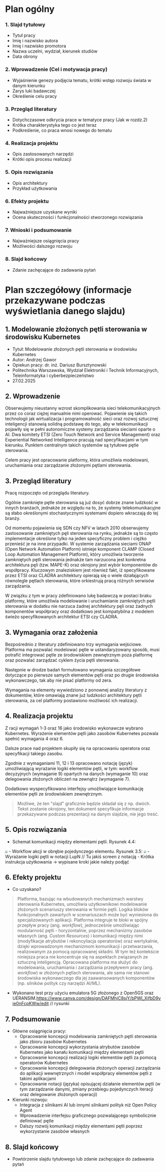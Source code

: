 # Plan ogólny
### 1. Slajd tytułowy
- Tytuł pracy
- Imię i nazwisko autora
- Imię i nazwisko promotora
- Nazwa uczelni, wydział, kierunek studiów
- Data obrony
### 2. Wprowadzenie (Cel i motywacja pracy)
- Wyjaśnienie genezy podjęcia tematu, krótki wstęp rozwoju świata w danym kierunku
- Zarys luki badawczej
- Określenie celu pracy
### 3. Przegląd literatury
- Dotychczasowe odkrycia prace w tematyce pracy (Jak w rozdz.2)
- Krótka charakterystyka tego co jest teraz
- Podkreślenie, co praca wnosi nowego do tematu
### 4. Realizacja projektu
- Opis zastosowanych narzędzi
- Krótki opis procesu realizacji
### 5. Opis rozwiązania
- Opis architektury
- Przykład użytkowania
### 6. Efekty projektu
- Najważniejsze uzyskane wyniki
- Ocena skuteczności i funkcjonalności stworzonego rozwiązania
### 7. Wnioski i podsumowanie
- Najważniejsze osiągnięcia pracy
- Możliwości dalszego rozwoju
### 8. Slajd końcowy
- Zdanie zachęcające do zadawania pytań

# Plan szczegółowy (informacje przekazywane podczas wyświetlania danego slajdu)
## 1. Modelowanie złożonych pętli sterowania w środowisku Kubernetes 
- Tytuł: Modelowanie złożonych pętli sterowania w środowisku Kubernetes
- Autor: Andrzej Gawor
- Opiekun pracy: dr. inż. Dariusz Bursztynowski
- Politechnika Warszawska, Wydział Elektroniki i Technik Informacyjnych, Teleinformatyka i cyberbezpieczeństwo
- 27.02.2025
## 2. Wprowadzenie
Obserwujemy nieustanny wzrost skomplikowania sieci telekomunikacyjnych przez co coraz ciężej manualnie nimi operować. Pojawienie się takich technologii jak wirtualizacja i programowalność sieci oraz rozwoj sztucznej inteligencji stanowią solidną podstawę do tego, aby w telekomunikacji pojawiły się w pełni autonomiczne systemy zarządzania sieciami oparte o AI. Dwa komitety ETSI (Zero Touch Network and Service Management) oraz Experiential Networked Intelligence pracują nad specyfikacjami w tym kierunku. Punktem centralnym takich systemów są tytułowe pętle sterowania. 

Celem pracy jest opracowanie platformy, która umożliwia modelowani, uruchamiania oraz zarządzanie złożonymi pętlami sterowania. 
## 3. Przegląd literatury

Pracę rozpoczęto od przeglądu literatury. 

Ogólnie zamknięte pętle sterowania są już dosyć dobrze znane ludzkość w innych branżach, jednakże ze względu na to, że systemy telekomunikacyjne są słabo określonymi stochastycznymi systemami dopiero wkraczają do tej branży.

Od momentu pojawienia się SDN czy NFV w latach 2010 obserwujemy zastosowanie zamkniętych pęli sterowania na rynku, jednakże są to często implementacje określone tylko na jeden specyficzny problem i ciężko przenieść je na inne przypadki. W systemie zarządzania sieciami ONAP (Open Network Automation Platform) istnieje komponent CLAMP (Closed Loop Automation Management Platform), który umożliwia tworzenie zamkniętych pętli sterowania jednakże tam narzucona jest konkretna architektura pęli (tzw. MAPE-K) oraz okrojony jest wybór komponentów do współpracy. Kluczowym znaleziskiem jest również fakt, iż specyfikowane przez ETSI oraz CLADRA architektury opierają się o wiele działających równolegle pętlach sterowania, które orkiestrują pracą różnych serwisów zarządzania.

W związku z tym w pracy zdefiniowano lukę badawczą w postaci braku platformy, które umożliwia modelowanie i uruchamianie zamkniętych pętli sterowania w dodatku nie narzuca żadnej architektury pęli oraz żadnych komponentów współpracy oraz dodatkowo jest kompatybilna z modelem świeżo specyfikowanych architektur ETSI czy CLADRA.

## 3. Wymagania oraz założenia

Bezpośrednio z literatury zdefiniowano trzy wymagania wejściowe. Platforma ma pozwalać modelować pętle w ustandaryzowany sposób, musi potrafić integrować pętle ze środowiskiem zewnętrznym poza platformę oraz pozwalać zarządzać cyklem życia pętli sterowania.

Następnie w drodze badań formułowano wymagania szczegółowe dotyczące po pierwsze samych elementów pętli oraz po drugie środowiska wykonawczego, tak aby nie pisać platformy od zera.

Wymagania na elementy wywiedziono z ponownej analizy literatury z dokumentów, które omawiają znane już ludzkości architektury pętli sterowania, za cel platformy postawiono możliwość ich realizacji. 

## 4. Realizacja projektu

Z racji wymagań 1-3 oraz 16 jako środowisko wykonawcze wybrano Kubernetes.
Wyrażenie elementów pętli jako zasobów Kubernetes pozwala spełnić wymagania 4 oraz 6. 

Dalsze prace nad projektem skupiły się na opracowaniu operatora oraz specyfikacji takiego zasobu. 

Zgodnie z wymaganiami 11, 12 i 13 opracowano notację (język) umożliwiającą wyrażanie logiki elementów pętli, w tym: workflow decyzyjnych (wymaganie 9) opartych na danych (wymaganie 10) oraz delegowania złożonych obliczeń na zewnątrz (wymaganie 7). 

Dodatkowo wyspecyfikowano interfejsy umożliwiające komunikację elementów pętli ze środowiskiem zewnętrznym.

> Możliwe, że ten "slajd" graficznie będzie składał się z np. dwóch. Tekst zostanie okrojony, ten dokument specyfikuje informacje przekazywane podczas prezentacji na danym slajdzie, nie jego treść.

## 5. Opis rozwiązania
- Schemat komunikacji między elementami pętli. Rysunek 4.4:
<img src="tex/img/43-komunikacja.png" style="zoom:50%">
- Workflow akcji w obrębie pojedynczego elementu. Rysunek 3.5:
<img src="tex/img/33-workflow-akcji.png" style="zoom:50%"> 
- Wyrażanie logiki pętli w notacji LupN
// Tu jakiś screen z notacją
- Krótka instrukcja użytkowania -> wypisane kroki jakie należy podjąć

## 6. Efekty projektu
- Co uzyskano? 
> Platforma, bazując na wbudowanych mechanizmach warstwy sterowania Kubernetes, umożliwia użytkownikowi modelowanie złożonych scenariuszy sterowania w formie pętli. Logika bloków funkcjonalnych zawartych w scenariuszach może być wyniesiona do specjalizowanych aplikacji. Platforma integruje te bloki w spójny przepływ pracy (ang. *workflow*), jednocześnie umożliwiając modularność pętli - horyzontalnie, poprzez mechanizmy zasobów własnych (ang. *Custom Resources*) i komunikacji między nimi (modyfikacje atrybutów i rekoncyliacja operatorów) oraz wertykalnie, dzięki wprowadzonym mechanizmom komunikacji i przetwarzania, realizowanym za pomocą opracowanej składni.  W tym też kontekście niniejsza praca nie koncentruje się na aspektach związanych ze sztuczną inteligencją. Opracowana platforma ma służyć do modelowania, uruchamiania i zarządzania przepływem pracy (ang. *workflow*) w złożonych pętlach sterowania, ale sama nie stanowi środowiska wykonawczego dla jej zaawansowanych komponentów (np. silników polityk czy narzędzi AI/ML).
- Wykonano test przy użyciu emulatora 5G złożonego z Open5GS oraz UERANSIM.https://www.canva.com/design/DAFMhjC8sjY/bPWI_XifbD9yie0nFcpKWw/edit
// rysunki
## 7. Podsumowanie
- Główne osiągnięcia pracy:
    - Opracowanie koncepcji modelowania zamkniętych pętli sterowania jako zbioru zasobów Kubernetes
    - Opracowanie koncepcji wykorzystania atrybutów zasobów Kubernetes jako kanału komunikacji między elementami pętli
    - Opracowanie koncepcji realizacji logiki elementów pętli za pomocą operatorów Kubernetes
    - Opracowanie koncepcji delegowania złożonych operacji zarządzania do aplikacji wewnętrznych i model współpracy elementów pętli z takimi aplikacjami
    - Opracowanie notacji (języka) opisującej działanie elementów pętli (w tym zarządzanie danymi, zmiany przebiegu pojedynczych iteracji oraz delegowanie złożonych operacji)
- Kierunki rozwoju:
    - Integracja z silnikami AI lub innymi silnikami polityk niż Open Policy Agent
    - Wprowadzenie interfejsu graficznego pozwalającego symbolicznie definiować pętle
    - Dalszy rozwój komunikacji między elementami pętli poprzez wykorzystanie zasobów własnych 

## 8. Slajd końcowy
- Powtórzenie slajdu tytułowego lub zdanie zachęcające do zadawania pytań